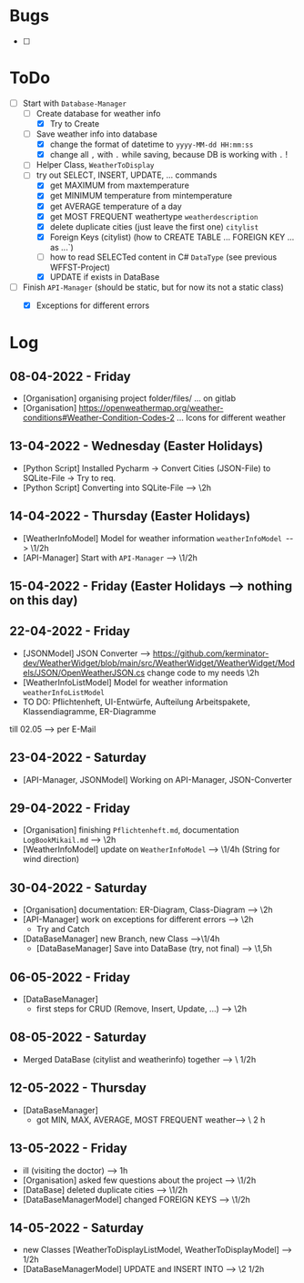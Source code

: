 # Bugs

- [ ] 

# ToDo

- [ ] Start with `Database-Manager`
  - [ ] Create database for weather info
    - [x] Try to Create
  - [ ] Save weather info into database
    - [x] change the format of datetime to `yyyy-MM-dd HH:mm:ss`
    - [x] change all `,` with `.` while saving, because DB is working with `.` !
  - [ ] Helper Class, `WeatherToDisplay`
  - [ ] try out SELECT, INSERT, UPDATE, ... commands
    - [x] get MAXIMUM from maxtemperature
    - [x] get MINIMUM temperature from mintemperature
    - [x] get AVERAGE temperature of a day
    - [x] get MOST FREQUENT weathertype `weatherdescription`
    - [x] delete duplicate cities (just leave the first one) `citylist`  
    - [x] Foreign Keys (citylist) (how to CREATE TABLE  ... FOREIGN KEY ... as ...`)
    - [ ] how to read SELECTed content in C# `DataType` (see previous WFFST-Project)
    - [x] UPDATE if exists in DataBase
- [ ] Finish `API-Manager` (should be static, but for now its not a static class)
  - [x] Exceptions for different errors


# Log

## 08-04-2022 - Friday

- [Organisation] organising project folder/files/ ... on gitlab
- [Organisation] https://openweathermap.org/weather-conditions#Weather-Condition-Codes-2 ... Icons for different weather

## 13-04-2022 - Wednesday (Easter Holidays)
- [Python Script] Installed Pycharm -> Convert Cities (JSON-File) to SQLite-File -> Try to req.
- [Python Script] Converting into SQLite-File --> \2h

## 14-04-2022 - Thursday (Easter Holidays)
- [WeatherInfoModel] Model for weather information `weatherInfoModel `--> \1/2h
- [API-Manager] Start with `API-Manager` --> \1/2h

## 15-04-2022 - Friday (Easter Holidays --> nothing on this day)

## 22-04-2022 - Friday
- [JSONModel] JSON Converter --> https://github.com/kerminator-dev/WeatherWidget/blob/main/src/WeatherWidget/WeatherWidget/Models/JSON/OpenWeatherJSON.cs change code to my needs \2h
- [WeatherInfoListModel] Model for weather information `weatherInfoListModel`
- TO DO: Pflichtenheft, UI-Entwürfe, Aufteilung Arbeitspakete, Klassendiagramme, ER-Diagramme


till 02.05 --> per E-Mail
## 23-04-2022 - Saturday
- [API-Manager, JSONModel] Working on API-Manager, JSON-Converter

## 29-04-2022 - Friday
- [Organisation] finishing `Pflichtenheft.md`, documentation `LogBookMikail.md` --> \2h
- [WeatherInfoModel] update on `WeatherInfoModel` --> \1/4h (String for wind direction)

## 30-04-2022 - Saturday

- [Organisation] documentation: ER-Diagram, Class-Diagram --> \2h
- [API-Manager] work on exceptions for different errors --> \2h
  - Try and Catch
- [DataBaseManager] new Branch, new Class -->\1/4h
  - [DataBaseManager] Save into DataBase (try, not final) --> \1,5h

## 06-05-2022 - Friday

- [DataBaseManager]
  - first steps for CRUD (Remove, Insert, Update, ...) --> \2h

## 08-05-2022 - Saturday

- Merged DataBase (citylist and weatherinfo) together --> \ 1/2h

## 12-05-2022 - Thursday

- [DataBaseManager]
  - got MIN, MAX, AVERAGE, MOST FREQUENT weather--> \ 2 h

## 13-05-2022 - Friday

- ill (visiting the doctor) --> 1h
- [Organisation] asked few questions about the project --> \1/2h
- [DataBase] deleted duplicate cities --> \1/2h
- [DataBaseManagerModel] changed FOREIGN KEYS --> \1/2h

##  14-05-2022 - Saturday

- new Classes [WeatherToDisplayListModel, WeatherToDisplayModel] --> 1/2h
- [DataBaseManagerModel] UPDATE and INSERT INTO --> \2 1/2h

